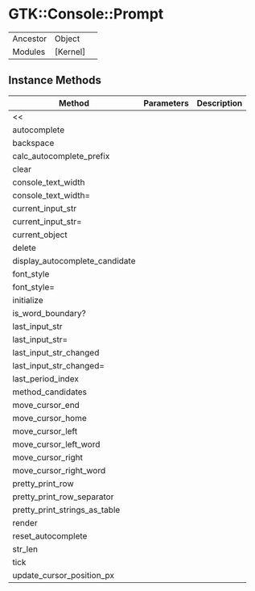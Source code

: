 # GTK::Console::Prompt
|  |  |  |
| --- | --- | --- |
| Ancestor | Object |
| Modules | [Kernel] |


## Instance Methods

| Method | Parameters | Description |
| --- | --- | --- |
| << |  |  |
| autocomplete |  |  |
| backspace |  |  |
| calc_autocomplete_prefix |  |  |
| clear |  |  |
| console_text_width |  |  |
| console_text_width= |  |  |
| current_input_str |  |  |
| current_input_str= |  |  |
| current_object |  |  |
| delete |  |  |
| display_autocomplete_candidate |  |  |
| font_style |  |  |
| font_style= |  |  |
| initialize |  |  |
| is_word_boundary? |  |  |
| last_input_str |  |  |
| last_input_str= |  |  |
| last_input_str_changed |  |  |
| last_input_str_changed= |  |  |
| last_period_index |  |  |
| method_candidates |  |  |
| move_cursor_end |  |  |
| move_cursor_home |  |  |
| move_cursor_left |  |  |
| move_cursor_left_word |  |  |
| move_cursor_right |  |  |
| move_cursor_right_word |  |  |
| pretty_print_row |  |  |
| pretty_print_row_separator |  |  |
| pretty_print_strings_as_table |  |  |
| render |  |  |
| reset_autocomplete |  |  |
| str_len |  |  |
| tick |  |  |
| update_cursor_position_px |  |  |
